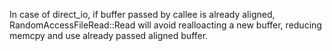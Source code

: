 In case of direct_io, if buffer passed by callee is already aligned, RandomAccessFileRead::Read will avoid realloacting a new buffer, reducing memcpy and use already passed aligned buffer.
